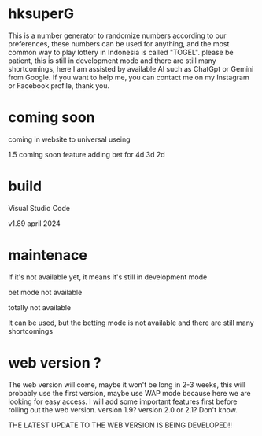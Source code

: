 # hksuperG

This is a number generator to randomize numbers according to our preferences, these numbers can be used for anything, and the most common way to play lottery in Indonesia is called "TOGEL". please be patient, this is still in development mode and there are still many shortcomings, here I am assisted by available AI such as ChatGpt or Gemini from Google. If you want to help me, you can contact me on my Instagram or Facebook profile, thank you.

# coming soon
coming in website to universal useing

1.5 coming soon feature adding bet for 4d 3d 2d


# build
Visual Studio Code

v1.89 april 2024

# maintenace
If it's not available yet, it means it's still in development mode

bet mode not available

totally not available

It can be used, but the betting mode is not available and there are still many shortcomings

# web version ?

The web version will come, maybe it won't be long in 2-3 weeks, this will probably use the first version, maybe use WAP mode because here we are looking for easy access. I will add some important features first before rolling out the web version. version 1.9? version 2.0 or 2.1? Don't know.

THE LATEST UPDATE TO THE WEB VERSION IS BEING DEVELOPED!!


